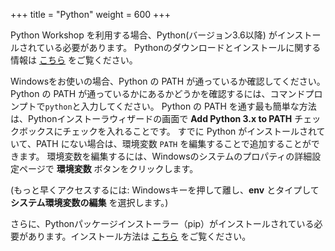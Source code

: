 +++
title = "Python"
weight = 600
+++

Python Workshop を利用する場合、Python(バージョン3.6以降) がインストールされている必要があります。
Pythonのダウンロードとインストールに関する情報は [こちら](https://www.python.org/downloads/) をご覧ください。


Windowsをお使いの場合、Python の PATH が通っているか確認してください。
Python の PATH が通っているかにあるかどうかを確認するには、コマンドプロンプトで`python`と入力してください。
Python の PATH を通す最も簡単な方法は、Pythonインストーラウィザードの画面で **Add Python 3.x to PATH** チェックボックスにチェックを入れることです。
すでに Python がインストールされていて、PATH にない場合は、環境変数 `PATH` を編集することで追加することができます。
環境変数を編集するには、Windowsのシステムのプロパティの詳細設定ページで **環境変数** ボタンをクリックします。

(もっと早くアクセスするには: Windowsキーを押して離し、**env** とタイプして **システム環境変数の編集** を選択します。)

さらに、Pythonパッケージインストーラー（pip）がインストールされている必要があります。インストール方法は [こちら](https://pypi.org/project/pip/) をご覧ください。

